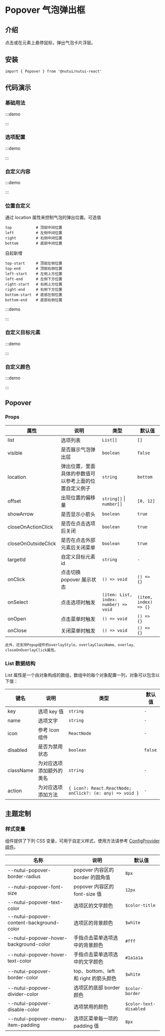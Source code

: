 # Popover 气泡弹出框

## 介绍

点击或在元素上悬停鼠标，弹出气泡卡片浮层。

## 安装

```tsx
import { Popover } from '@nutui/nutui-react'
```

## 代码演示

### 基础用法

:::demo

<CodeBlock src='taro/demo1.tsx'></CodeBlock>

:::

### 选项配置

:::demo

<CodeBlock src='taro/demo2.tsx'></CodeBlock>

:::

### 自定义内容

:::demo

<CodeBlock src='taro/demo3.tsx'></CodeBlock>

:::

### 位置自定义

通过 location 属性来控制气泡的弹出位置。可选值

```
top           # 顶部中间位置
left          # 左侧中间位置
right         # 右侧中间位置
bottom        # 底部中间位置
```

自起新增

```
top-start     # 顶部左侧位置
top-end       # 顶部右侧位置
left-start    # 左侧上方位置
left-end      # 左侧下方位置
right-start   # 右侧上方位置
right-end     # 右侧下方位置
bottom-start  # 底部左侧位置
bottom-end    # 底部右侧位置
```

:::demo

<CodeBlock src='taro/demo4.tsx'></CodeBlock>

:::

### 自定义目标元素

:::demo

<CodeBlock src='taro/demo5.tsx'></CodeBlock>

:::

### 自定义颜色

:::demo

<CodeBlock src='taro/demo6.tsx'></CodeBlock>

:::

## Popover

### Props

| 属性 | 说明 | 类型 | 默认值 |
| --- | --- | --- | --- |
| list | 选项列表 | `List[]` | `[]` |
| visible | 是否展示气泡弹出层 | `boolean` | `false` |
| location | 弹出位置，里面具体的参数值可以参考上面的位置自定义例子 | `string` | `bottom` |
| offset | 出现位置的偏移量 | `string[]` \| `number[]` | `[0, 12]` |
| showArrow | 是否显示小箭头 | `boolean` | `true` |
| closeOnActionClick | 是否在点击选项后关闭 | `boolean` | `true` |
| closeOnOutsideClick | 是否在点击外部元素后关闭菜单 | `boolean` | `true` |
| targetId | 自定义目标元素 id | `string` | `-` |
| onClick | 点击切换 popover 展示状态 | `() => void` | `() => {}` |
| onSelect | 点击选项时触发 | `(item: List, index: number) => void` | `(item, index) => {}` |
| onOpen | 点击菜单时触发 | `() => void` | `() => {}` |
| onClose | 关闭菜单时触发 | `() => void` | `() => {}` |

```
此外，还支持Popup组件的overlayStyle、overlayClassName、overlay、closeOnOverlayClick属性。  
```

### List 数据结构

List 属性是一个由对象构成的数组，数组中的每个对象配置一列，对象可以包含以下值：

| 键名 | 说明 | 类型 | 默认值 |
| --- | --- | --- | --- |
| key | 选项 key 值 | `string` | `-` |
| name | 选项文字 | `string` | `-` |
| icon | 参考 Icon 组件 | `ReactNode` | `-` |
| disabled | 是否为禁用状态 | `boolean` | `false` |
| className | 为对应选项添加额外的类名 | `string` | `-` |
| action | 为对应选项添加方法 | `{ icon?: React.ReactNode; onClick?: (e: any) => void }` | `-` |

## 主题定制

### 样式变量

组件提供了下列 CSS 变量，可用于自定义样式，使用方法请参考 [ConfigProvider 组件](#/zh-CN/component/configprovider)。

| 名称 | 说明 | 默认值 |
| --- | --- | --- |
| \--nutui-popover-border-radius | popover 内容区的 border 的圆角值 | `8px` |
| \--nutui-popover-font-size | popover 内容区的 font-size 值 | `12px` |
| \--nutui-popover-text-color | 选项区的文字颜色 | `$color-title` |
| \--nutui-popover-content-background-color | 选项区的背景颜色 | `$white` |
| \--nutui-popover-hover-background-color | 手指点击菜单选项选中的背景颜色 | `#fff` |
| \--nutui-popover-hover-text-color | 手指点击菜单选项选中的文字颜色 | `#1a1a1a` |
| \--nutui-popover-border-color | top、bottom、left 和 right 的箭头颜色| `$white` |
| \--nutui-popover-divider-color | 选项区的底部 border 颜色 | `$color-border` |
| \--nutui-popover-disable-color | 选项禁用的颜色 | `$color-text-disabled` |
| \--nutui-popover-menu-item-padding | 选项区菜单每一项的 padding 值 | `8px` |
